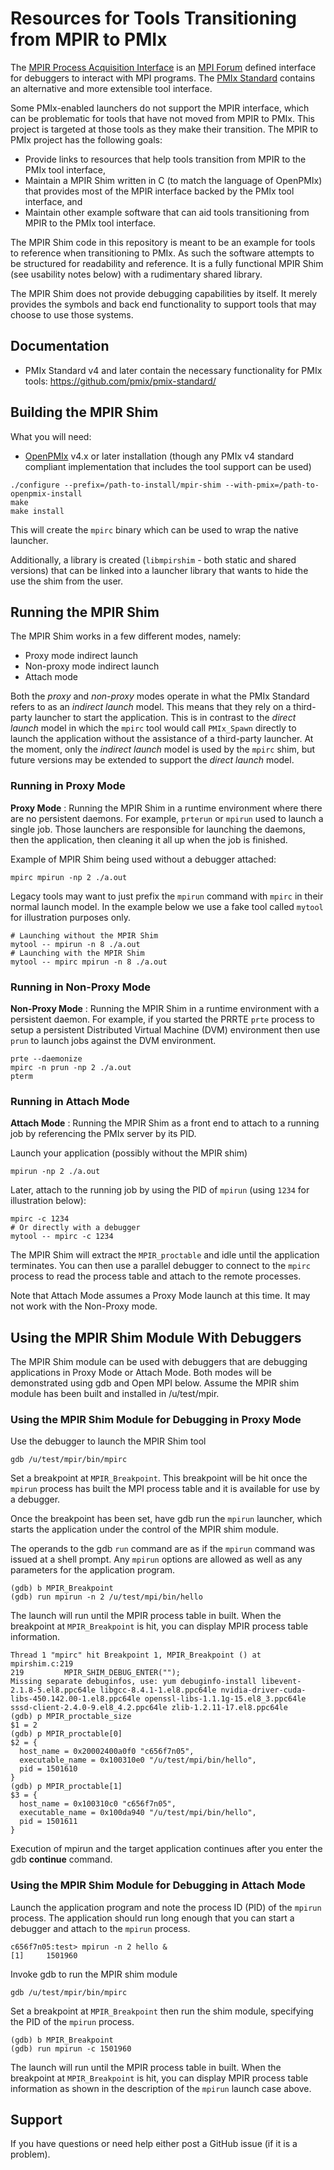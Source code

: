 # Resources for Tools Transitioning from MPIR to PMIx

The [MPIR Process Acquisition Interface](https://www.mpi-forum.org/docs/) is an [MPI Forum](https://www.mpi-forum.org/) defined interface for debuggers to interact with MPI programs. The [PMIx Standard](https://pmix.github.io/) contains an alternative and more extensible tool interface.

Some PMIx-enabled launchers do not support the MPIR interface, which can be problematic for tools that have not moved from MPIR to PMIx. This project is targeted at those tools as they make their transition. The MPIR to PMIx project has the following goals:
 * Provide links to resources that help tools transition from MPIR to the PMIx tool interface,
 * Maintain a MPIR Shim written in C (to match the language of OpenPMIx) that provides most of the MPIR interface backed by the PMIx tool interface, and
 * Maintain other example software that can aid tools transitioning from MPIR to the PMIx tool interface.

The MPIR Shim code in this repository is meant to be an example for tools to reference when transitioning to PMIx. As such the software attempts to be structured for readability and reference. It is a fully functional MPIR Shim (see usability notes below) with a rudimentary shared library.

The MPIR Shim does not provide debugging capabilities by itself. It merely provides the symbols and back end functionality to support tools that may choose to use those systems.

## Documentation

 * PMIx Standard v4 and later contain the necessary functionality for PMIx tools: https://github.com/pmix/pmix-standard/

## Building the MPIR Shim

What you will need:
 * [OpenPMIx](https://openpmix.github.io/) v4.x or later installation (though any PMIx v4 standard compliant implementation that includes the tool support can be used)

```
./configure --prefix=/path-to-install/mpir-shim --with-pmix=/path-to-openpmix-install
make
make install
```

This will create the `mpirc` binary which can be used to wrap the native launcher.

Additionally, a library is created (`libmpirshim` - both static and shared versions) that can be linked into a launcher library that wants to hide the use the shim from the user.


## Running the MPIR Shim

The MPIR Shim works in a few different modes, namely:
 * Proxy mode indirect launch
 * Non-proxy mode indirect launch
 * Attach mode

Both the _proxy_ and _non-proxy_ modes operate in what the PMIx Standard refers to as an _indirect launch_ model. This means that they rely on a third-party launcher to start the application. This is in contrast to the _direct launch_ model in which the `mpirc` tool would call `PMIx_Spawn` directly to launch the application without the assistance of a third-party launcher. At the moment, only the _indirect launch_ model is used by the `mpirc` shim, but future versions may be extended to support the _direct launch_ model.

### Running in Proxy Mode

**Proxy Mode** : Running the MPIR Shim in a runtime environment where there are no persistent daemons.
For example, `prterun` or `mpirun` used to launch a single job. Those launchers are responsible for launching the daemons, then the application, then cleaning it all up when the job is finished.

Example of MPIR Shim being used without a debugger attached:
```
mpirc mpirun -np 2 ./a.out
```

Legacy tools may want to just prefix the `mpirun` command with `mpirc` in their normal launch model. In the example below we use a fake tool called `mytool` for illustration purposes only.

```
# Launching without the MPIR Shim
mytool -- mpirun -n 8 ./a.out
# Launching with the MPIR Shim
mytool -- mpirc mpirun -n 8 ./a.out
```

### Running in Non-Proxy Mode

**Non-Proxy Mode** : Running the MPIR Shim in a runtime environment with a persistent daemon.
For example, if you started the PRRTE `prte` process to setup a persistent Distributed Virtual Machine (DVM) environment then use `prun` to launch jobs against the DVM environment.

```
prte --daemonize
mpirc -n prun -np 2 ./a.out
pterm
```

### Running in Attach Mode

**Attach Mode** : Running the MPIR Shim as a front end to attach to a running job by referencing the PMIx server by its PID.

Launch your application (possibly without the MPIR shim)
```
mpirun -np 2 ./a.out
```

Later, attach to the running job by using the PID of `mpirun` (using `1234` for illustration below):
```
mpirc -c 1234
# Or directly with a debugger
mytool -- mpirc -c 1234
```

The MPIR Shim will extract the `MPIR_proctable` and idle until the application terminates. You can then use a parallel debugger to connect to the `mpirc` process to read the process table and attach to the remote processes.

Note that Attach Mode assumes a Proxy Mode launch at this time. It may not work with the Non-Proxy mode.

## Using the MPIR Shim Module With Debuggers

The MPIR Shim module can be used with debuggers that are debugging applications in Proxy Mode or Attach Mode. Both modes will be demonstrated using
gdb and Open MPI below. Assume the MPIR shim module has been built and installed in /u/test/mpir.

### Using the MPIR Shim Module for Debugging in Proxy Mode

Use the debugger to launch the MPIR Shim tool

~~~
gdb /u/test/mpir/bin/mpirc
~~~

Set a breakpoint at ``MPIR_Breakpoint``. This breakpoint will be hit once the ``mpirun`` process has built the MPI process table and it is available
for use by a debugger. 

Once the breakpoint has been set, have gdb run the ``mpirun`` launcher, which starts the application under the control of the MPIR shim module. 

The operands to the gdb ``run`` command are as if the ``mpirun`` command was issued at a shell prompt. Any ``mpirun`` options are allowed as well as any parameters for the application program.

```
(gdb) b MPIR_Breakpoint
(gdb) run mpirun -n 2 /u/test/mpi/bin/hello
```

The launch will run until the MPIR process table in built. When the breakpoint at ``MPIR_Breakpoint`` is hit, you can display MPIR process table information.

```
Thread 1 "mpirc" hit Breakpoint 1, MPIR_Breakpoint () at mpirshim.c:219
219         MPIR_SHIM_DEBUG_ENTER("");
Missing separate debuginfos, use: yum debuginfo-install libevent-2.1.8-5.el8.ppc64le libgcc-8.4.1-1.el8.ppc64le nvidia-driver-cuda-libs-450.142.00-1.el8.ppc64le openssl-libs-1.1.1g-15.el8_3.ppc64le sssd-client-2.4.0-9.el8_4.2.ppc64le zlib-1.2.11-17.el8.ppc64le
(gdb) p MPIR_proctable_size
$1 = 2
(gdb) p MPIR_proctable[0]
$2 = {
  host_name = 0x20002400a0f0 "c656f7n05",
  executable_name = 0x100310e0 "/u/test/mpi/bin/hello",
  pid = 1501610
}
(gdb) p MPIR_proctable[1]
$3 = {
  host_name = 0x100310c0 "c656f7n05",
  executable_name = 0x100da940 "/u/test/mpi/bin/hello",
  pid = 1501611
}
```

Execution of mpirun and the target application continues after you enter the gdb **continue** command.

### Using the MPIR Shim Module for Debugging in Attach Mode

Launch the application program and note the process ID (PID) of the ``mpirun`` process. The application should run 
long enough that you can start a debugger and attach to the ``mpirun`` process.

```
c656f7n05:test> mpirun -n 2 hello &
[1]     1501960

```

Invoke gdb to run the MPIR shim module

```
gdb /u/test/mpir/bin/mpirc
```

Set a breakpoint at ``MPIR_Breakpoint`` then run the shim module, specifying the PID of the ``mpirun`` process.
```
(gdb) b MPIR_Breakpoint
(gdb) run mpirun -c 1501960
```

The launch will run until the MPIR process table in built. When the breakpoint at ``MPIR_Breakpoint`` is hit, you can display MPIR process table information as shown in the description of the ``mpirun`` launch case above.

## Support

If you have questions or need help either post a GitHub issue (if it is a problem).
